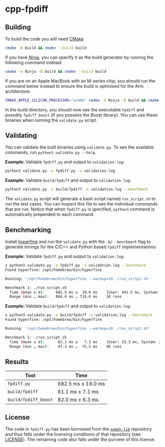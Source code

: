 # cpp-fpdiff

## Building

To build the code you will need [CMake](https://cmake.org/download/)

```bash
cmake -B build && cmake --build build
```

If you have [Ninja](https://ninja-build.org), you can specify it as the build generator by running the following command instead:

```bash
cmake -G Ninja -B build && cmake --build build
```

If you are on an Apple MacBook with an M-series chip, you should run the command below instead to ensure the build is optimised for the Arm architecture:

```bash
CMAKE_APPLE_SILICON_PROCESSOR="arm64" cmake -G Ninja -B build && cmake --build build
```

In the build directory, you should now see the executable `fpdiff` and possibly `fpdiff_boost` (if you possess the Boost library). You can use these binaries when running the `validate.py` script.

## Validating

You can validate the built binaries using `validate.py`. To see the available commands, run `python3 validate.py --help`.

**Example:** Validate `fpdiff.py` and output to `validation.log`:

```bash
python3 validate.py -e fpdiff.py -o validation.log
```

**Example:** Validate `build/fpdiff` and output to `validation.log`:

```bash
python3 validate.py -e build/fpdiff -o validation.log --benchmark
```

The `validate.py` script will generate a bash script named `run_script.sh` to run the test cases. You can inspect this file to see the individual commands that are run. Notice that when `fpdiff.py` is specified, `python3` command is automatically prepended to each command.

## Benchmarking

Install [hyperfine](https://github.com/sharkdp/hyperfine) and run the `validate.py` with the `-b/--benchmark` flag to generate timings for the C/C++ and Python based `fpdiff` implementations:

**Example:** Validate `fpdiff.py` and output to `validation.log`:

```bash
❯ python3 validate.py -e fpdiff.py -o validation.log --benchmark
Found hyperfine: /opt/homebrew/bin/hyperfine

Running: '/opt/homebrew/bin/hyperfine --warmup=10 ./run_script.sh'

Benchmark 1: ./run_script.sh
  Time (mean ± σ):     682.5 ms ±  19.0 ms    [User: 441.5 ms, System: 178.9 ms]
  Range (min … max):   664.4 ms … 719.6 ms    10 runs
```

**Example:** Validate `build/fpdiff` and output to `validation.log`:

```bash
❯ python3 validate.py -e build/fpdiff -o validation.log --benchmark
Found hyperfine: /opt/homebrew/bin/hyperfine

Running: '/opt/homebrew/bin/hyperfine --warmup=10 ./run_script.sh'

Benchmark 1: ./run_script.sh
  Time (mean ± σ):      61.1 ms ±   7.1 ms    [User: 23.3 ms, System: 24.7 ms]
  Range (min … max):    47.1 ms …  75.5 ms    46 runs
```

## Results

| Tool                 | Time                |
|----------------------|---------------------|
| `fpdiff.py`          | 682.5 ms ±  19.0 ms |
| `build/fpdiff`       | 61.1 ms ± 7.1 ms    |
| `build/fpdiff_boost` | 82.0 ms ± 6.3 ms    |

## License

The code in `fpdiff.py` has been borrowed from the [`oomph-lib`](https://github.com/oomph-lib/oomph-lib) repository and thus falls under the licensing conditions of that repository (see [LICENSE](./LICENCE)). The remaining code also falls under the purview of this license.
